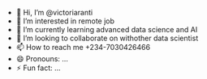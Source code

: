 - 👋 Hi, I’m @victoriaranti
- 👀 I’m interested in remote job
- 🌱 I’m currently learning advanced data science and AI
- 💞️ I’m looking to collaborate on withother data scientist
- 📫 How to reach me +234-7030426466
- 😄 Pronouns: ...
- ⚡ Fun fact: ...

<!---
victoriaranti/victoriaranti is a ✨ special ✨ repository because its `README.md` (this file) appears on your GitHub profile.
You can click the Preview link to take a look at your changes.
--->
